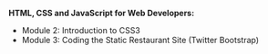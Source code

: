 **HTML, CSS and JavaScript for Web Developers:**
- Module 2: Introduction to CSS3
- Module 3: Coding the Static Restaurant Site (Twitter Bootstrap)
